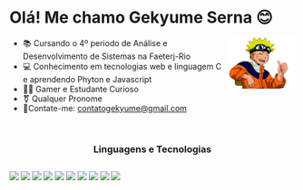 # Olá! Me chamo Gekyume Serna 😊


<ul>
  <img align="right" width="25%;" src="image/imagem_2023-10-07_122434067-removebg-preview.png">
  <li>📚 Cursando o 4º periodo de Análise e Desenvolvimento de Sistemas na Faeterj-Rio</li>
  <li>💻 Conhecimento em tecnologias web e linguagem C e aprendendo Phyton e Javascript</li>
  <li>🐱‍💻 Gamer e Estudante Curioso</li>
  <li>⚧️ Qualquer Pronome</li>
  <li>📨Contate-me: <a href="mailto:contatogekyume@gmail.com">contatogekyume@gmail.com</a> </li>
</ul>

<br>

<h3 align = "center">Linguagens e Tecnologias</h3>

##
<div style= "display: inline-block" align = "center">
  <img width="64px" src="https://cdn.jsdelivr.net/gh/devicons/devicon/icons/html5/html5-original.svg"/>
  <img width="64px" src="https://cdn.jsdelivr.net/gh/devicons/devicon/icons/css3/css3-original.svg" />
  <img width="64px" src="https://cdn.jsdelivr.net/gh/devicons/devicon/icons/javascript/javascript-original.svg" />
  <img width="72px" src="https://cdn.jsdelivr.net/gh/devicons/devicon/icons/bootstrap/bootstrap-original.svg" />
  <img width="70px" src="https://cdn.jsdelivr.net/gh/devicons/devicon/icons/nodejs/nodejs-original.svg" />
  <img width="64px" src="https://cdn.jsdelivr.net/gh/devicons/devicon/icons/vuejs/vuejs-original.svg" />
  <img width="64px" src="https://cdn.jsdelivr.net/gh/devicons/devicon/icons/c/c-original.svg"/>
  <img width="64px" src="https://cdn.jsdelivr.net/gh/devicons/devicon/icons/python/python-original.svg" />
  <img width="72px" src="https://cdn.jsdelivr.net/gh/devicons/devicon/icons/php/php-original.svg"/>
  <img width="72px" src="https://cdn.jsdelivr.net/gh/devicons/devicon/icons/mysql/mysql-original-wordmark.svg" />
</div>
  

